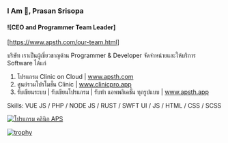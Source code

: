### I Am 👋, Prasan Srisopa
#### ![CEO and Programmer Team Leader] 
[https://www.apsth.com/our-team.html]


บริษัท เราเป็นผู้เชี่ยวชาญด้าน Programmer & Developer 
จัดจำหน่ายและให้บริการ Software ได้แก่

1. โปรแกรม Clinic on Cloud | www.apsth.com 
2. ศูนย์รวมโปรโมชั่น Clinic | www.clinicpro.app
3. รับเขียนระบบ | รับเขียนโปรแกรม | รับทำ แอพพลิเคชั่น ทุกรูปแบบ | www.apsth.app

Skills: VUE JS / PHP / NODE JS / RUST / SWFT UI / JS / HTML / CSS / SCSS


[<img src='[https://image.flaticon.com/icons/png/512/733/733553.png](https://www.apsth.com/assets/video/app.png)' alt='โปรแกรม คลินิก APS'>](https://github.com/apsth456)


[![trophy](https://github-profile-trophy.vercel.app/?username=apsth456)](https://github.com/ryo-ma/github-profile-trophy)
